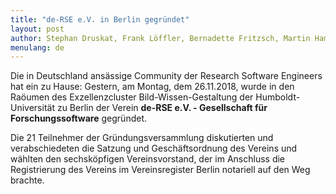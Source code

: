 ```yaml
---
title: "de-RSE e.V. in Berlin gegründet"
layout: post
author: Stephan Druskat, Frank Löffler, Bernadette Fritzsch, Martin Hammitzsch, Daniel Nüst
menulang: de
---
```


Die in Deutschland ansässige Community der Research Software Engineers hat ein
zu Hause: Gestern, am Montag, dem 26.11.2018, wurde in den Raöumen des
Exzellenzcluster Bild-Wissen-Gestaltung der Humboldt-Universität zu Berlin der
Verein **de-RSE e.V. - Gesellschaft für Forschungssoftware** gegründet.

Die 21 Teilnehmer der Gründungsversammlung diskutierten und verabschiedeten
die Satzung und Geschäftsordnung des Vereins und wählten den sechsköpfigen
Vereinsvorstand, der im Anschluss die Registrierung des Vereins im 
Vereinsregister Berlin notariell auf den Weg brachte.

